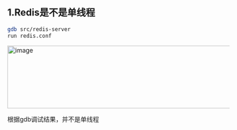 ## 1.Redis是不是单线程
```bash
gdb src/redis-server
run redis.conf
```

<img width="1096" height="143" alt="image" src="https://github.com/user-attachments/assets/2f419385-080f-414c-8a79-796e215e40de" />

根据gdb调试结果，并不是单线程
